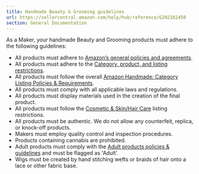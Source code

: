 ```yaml
---
title: Handmade Beauty & Grooming guidelines
url: https://sellercentral.amazon.com/help/hub/reference/G202102450
section: General Documentation
---
```


As a Maker, your handmade Beauty and Grooming products must adhere to the
following guidelines:

  * All products must adhere to [Amazon’s general policies and agreements](/gp/help/G521).
  * All products must adhere to the [Category, product, and listing restrictions](/gp/help/G200301050).
  * All products must follow the overall [Amazon Handmade: Category Listing Policies & Requirements](/gp/help/GNGMMFQ5FPLJFBJP).
  * All products must comply with all applicable laws and regulations.
  * All products must display materials used in the creation of the final product.
  * All products must follow the [Cosmetic & Skin/Hair Care](/gp/help/G200164470) listing restrictions.
  * All products must be authentic. We do not allow any counterfeit, replica, or knock-off products.
  * Makers must employ quality control and inspection procedures.
  * Products containing cannabis are prohibited.
  * Adult products must comply with the [Adult products policies & guidelines](/gp/help/G200339940) and must be flagged as 'Adult'.
  * Wigs must be created by hand stitching wefts or braids of hair onto a lace or other fabric base.

